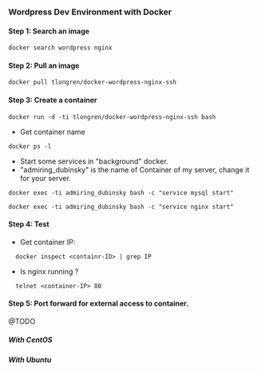 ### Wordpress Dev Environment with Docker

#### Step 1: Search an image
```
docker search wordpress nginx
```

#### Step 2: Pull an image
```
docker pull tlongren/docker-wordpress-nginx-ssh
```
#### Step 3: Create a container
```
docker run -d -ti tlongren/docker-wordpress-nginx-ssh bash
```
- Get container name
```
docker ps -l
```
- Start some services in "background" docker.
- "admiring_dubinsky" is the name of Container of my server, change it for your server.

```
docker exec -ti admiring_dubinsky bash -c "service mysql start"
```
```
docker exec -ti admiring_dubinsky bash -c "service nginx start"
```

#### Step 4: Test

- Get container IP:
```
  docker inspect <containr-ID> | grep IP
```
- Is nginx running ?
```
  telnet <container-IP> 80
```
#### Step 5: Port forward for external access to container.
@TODO
##### With CentOS

##### With Ubuntu
